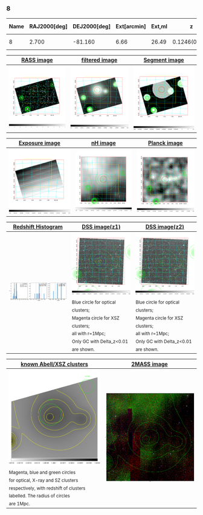<div STYLE="page-break-after: always;"></div>

### 8

|Name|RAJ2000[deg]|DEJ2000[deg] |Ext[arcmin]| Ext,ml | z | z_src| C|GC(XSZ,Delta_z<0.01)| GC(OPT,Delta_z<0.01)|GC| R_sig[arcmin] | R500[arcmin] | R500[Mpc]| CRsig[c/s] | CR500[c/s] |L500[1E44 erg/s]|F500[1E-12 erg/s/cm^2]| M500[1E14 Msun]|Tx[keV]|Cnt_sig|Beta|Rc[arcmin]|Comment|Alias|
|---|---|---|---|---|---|------|---|--------|---------|----------|---|---|---|---|---|---|---|---|---|---|---|---|---|---|
|8| 2.700| -81.160| 6.66| 26.49| 0.1246(0.005)| z1, z_opt| S| -| W| W| 21.738| 7.675| 1.029| 0.268(0.072)| 0.242(0.065)| 1.794(0.413)| 4.413(1.016)| 3.50(0.39)| 4.82(0.35)| 41.6| 0.880(-0.128+0.085)| 11.549(-1.986+1.474)| -| t331|

|[RASS image](../image/8/8_img.pdf)|[filtered image](../image/8/8_fil.pdf)|[Segment image](../image/8/8_seg.pdf)|
|-------------------|--------------------|-------------------|
| <img src="../image/8/8_img.png" width="300">  | <img src="../image/8/8_fil.png" width="300">   | <img src="../image/8/8_seg.png" width="300">  |

|[Exposure image](../image/8/8_mex.pdf)| [nH image](../image/8/8_nh.pdf)| [Planck image](../image/8/8_p.pdf)|
|-------------------|--------------------|-------------------|
|<img src="../image/8/8_mex.png" width="300">   | <img src="../image/8/8_nh.png" width="300">    | <img src="../image/8/8_p.png" width="300"> |

|[Redshift Histogram](../image/8/8_zg.pdf) | [DSS image(z1)](../image/8/8_dss_z1.pdf)      |  [DSS image(z2)](../image/8/8_dss_z2.pdf)    |
|-------------------|--------------------|-------------------|
|<img src="../image/8/8_zg.png" width="300"> |<img src="../image/8/8_dss_z1.png" width="300"> <sub><br>Blue circle for optical clusters; <br>Magenta circle for XSZ clusters; <br>all with r=1Mpc; <br>Only GC with Delta_z<0.01 are shown. </sub>| <img src="../image/8/8_dss_z2.png" width="300"><sub><br>Blue circle for optical clusters; <br>Magenta circle for XSZ clusters; <br>all with r=1Mpc; <br>Only GC with Delta_z<0.01 are shown. </sub> |

|[known Abell/XSZ clusters](../image/8/8_gc.pdf) | [2MASS image](../image/8/8_2mass.pdf)      |
|-------------------|-------------------|
|<img src=../image/8/8_gc.png width="300"> <br><sub>Magenta, blue and green circles <br>for optical, X-ray and SZ clusters <br>respectively, with redshift of clusters <br>labelled. The radius of circles <br>are 1Mpc.</sub>|<img src="../image/8/8_2mass.png" width="300">  |




